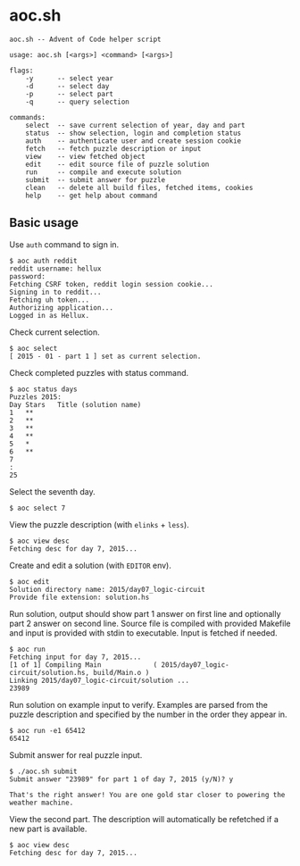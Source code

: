 # aoc.sh

    aoc.sh -- Advent of Code helper script

    usage: aoc.sh [<args>] <command> [<args>]

    flags:
        -y      -- select year
        -d      -- select day
        -p      -- select part
        -q      -- query selection

    commands:
        select  -- save current selection of year, day and part
        status  -- show selection, login and completion status
        auth    -- authenticate user and create session cookie
        fetch   -- fetch puzzle description or input
        view    -- view fetched object
        edit    -- edit source file of puzzle solution
        run     -- compile and execute solution
        submit  -- submit answer for puzzle
        clean   -- delete all build files, fetched items, cookies
        help    -- get help about command

## Basic usage

Use `auth` command to sign in.

    $ aoc auth reddit
    reddit username: hellux
    password:
    Fetching CSRF token, reddit login session cookie...
    Signing in to reddit...
    Fetching uh token...
    Authorizing application...
    Logged in as Hellux.

Check current selection.

    $ aoc select
    [ 2015 - 01 - part 1 ] set as current selection.

Check completed puzzles with status command.

    $ aoc status days
    Puzzles 2015:
    Day	Stars	Title (solution name)
    1	**
    2	**
    3	**
    4	**
    5	*
    6	**
    7
    :
    25

Select the seventh day.

    $ aoc select 7

View the puzzle description (with `elinks` + `less`).

    $ aoc view desc
    Fetching desc for day 7, 2015...

Create and edit a solution (with `EDITOR` env).

    $ aoc edit
    Solution directory name: 2015/day07_logic-circuit
    Provide file extension: solution.hs

Run solution, output should show part 1 answer on first line and optionally
part 2 answer on second line. Source file is compiled with provided Makefile
and input is provided with stdin to executable. Input is fetched if needed.

    $ aoc run
    Fetching input for day 7, 2015...
    [1 of 1] Compiling Main             ( 2015/day07_logic-circuit/solution.hs, build/Main.o )
    Linking 2015/day07_logic-circuit/solution ...
    23989

Run solution on example input to verify. Examples are parsed from the puzzle
description and specified by the number in the order they appear in.

    $ aoc run -e1 65412
    65412

Submit answer for real puzzle input.

    $ ./aoc.sh submit
    Submit answer "23989" for part 1 of day 7, 2015 (y/N)? y

    That's the right answer! You are one gold star closer to powering the weather machine.

View the second part. The description will automatically be refetched if a new
part is available.

    $ aoc view desc
    Fetching desc for day 7, 2015...

